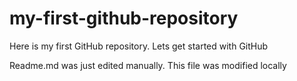 # my-first-github-repository
Here is my first GitHub repository. Lets get started with GitHub

Readme.md was just edited manually. This file was modified locally
